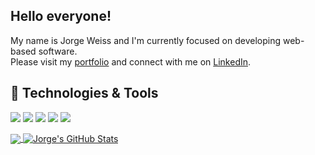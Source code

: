 ## Hello everyone! 
My name is Jorge Weiss and I'm currently focused on developing web-based software.  
Please visit my [portfolio](https://portfolio-jweiss.herokuapp.com/) and connect with me on [LinkedIn](https://linkedin.com/in/jorgeweiss1).

## 🔧 Technologies & Tools
![](https://img.shields.io/badge/OS-Mac-informational?style=flat&logo=apple&logoColor=white&color=1486bd)
![](https://img.shields.io/badge/Framework-React-informational?style=flat&logo=react&logoColor=white&color=0ac6ff)
![](https://img.shields.io/badge/Code-Python-informational?style=flat&logo=python&logoColor=white&color=ffbf4b)
![](https://img.shields.io/badge/Code-NodeJS-informational?style=flat&logo=javascript&logoColor=white&color=ffbf4b)
![](https://img.shields.io/badge/Tools-PostgreSQL-informational?style=flat&logo=postgresql&logoColor=white&color=2bbc8a)

<a href="https://github.com/JAWeiss89/JAWeiss89">
<img align="center" src="https://github-readme-stats.vercel.app/api/top-langs/?username=JAWeiss89&hide=html,css&html&title_color=ffffff&text_color=c9cacc&icon_color=2bbc8a&bg_color=1d1f21" />
</a>
<a href="https://github.com/JAWeiss89/JAWeiss89">
<img align="center" src="https://github-readme-stats.vercel.app/api?username=JAWeiss89&hide=stars,contribs&show_icons=true&line_height=27&count_private=true&title_color=ffffff&text_color=c9cacc&icon_color=2bbc8a&bg_color=1d1f21" alt="Jorge's GitHub Stats" />
</a>

<!--
**JAWeiss89/JAWeiss89** is a ✨ _special_ ✨ repository because its `README.md` (this file) appears on your GitHub profile.

Here are some ideas to get you started:

- 🔭 I’m currently working on ...
- 🌱 I’m currently learning ...
- 👯 I’m looking to collaborate on ...
- 🤔 I’m looking for help with ...
- 💬 Ask me about ...
- 📫 How to reach me: ...
- 😄 Pronouns: ...
- ⚡ Fun fact: ...
-->

